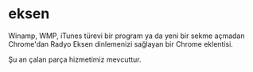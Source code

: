 eksen
=====
Winamp, WMP, iTunes türevi bir program ya da yeni bir sekme açmadan Chrome'dan Radyo Eksen dinlemenizi sağlayan bir Chrome eklentisi.

Şu an çalan parça hizmetimiz mevcuttur.